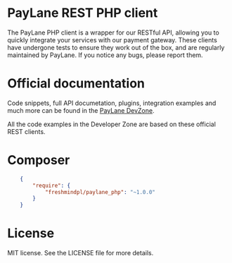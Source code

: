 # PayLane REST PHP client

The PayLane PHP client is a wrapper for our RESTful API, allowing you to quickly integrate your services with our payment gateway. These clients have undergone tests to ensure they work out of the box, and are regularly maintained by PayLane. If you notice any bugs, please report them.

# Official documentation 

Code snippets, full API documetation, plugins, integration examples and much more can be found in the [PayLane DevZone](http://devzone.paylane.com/api-guide/).

All the code examples in the Developer Zone are based on these official REST clients.

# Composer

```json
    {
        "require": {
            "freshmindpl/paylane_php": "~1.0.0"
        }
    }
```

# License

MIT license. See the LICENSE file for more details.
